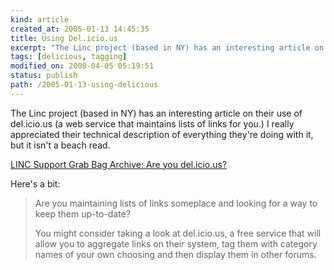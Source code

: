 ```yaml
--- 
kind: article
created_at: 2005-01-13 14:45:35
title: Using Del.icio.us
excerpt: "The Linc project (based in NY) has an interesting article on their use of del.icio.us"
tags: [delicious, tagging]
modified_on: 2008-04-05 05:19:51
status: publish 
path: /2005-01-13-using-delicious
---
```


The Linc project (based in NY) has an interesting article on their use of del.icio.us (a web service that maintains lists of links for you.) I really appreciated their technical description of everything they're doing with it, but it isn't a beach read. 

<a title="LINC Support Grab Bag Archive: Are you del.icio.us?" href="http://www.lincproject.org/toolkit/support/notebook/?p=6">LINC Support Grab Bag Archive: Are you del.icio.us?</a>

Here's a bit:

<blockquote class="large">
Are you maintaining lists of links someplace and looking for a way to keep them up-to-date?

You might consider taking a look at del.icio.us, a free service that will allow you to aggregate links on their system, tag them with category names of your own choosing and then display them in other forums.</blockquote>